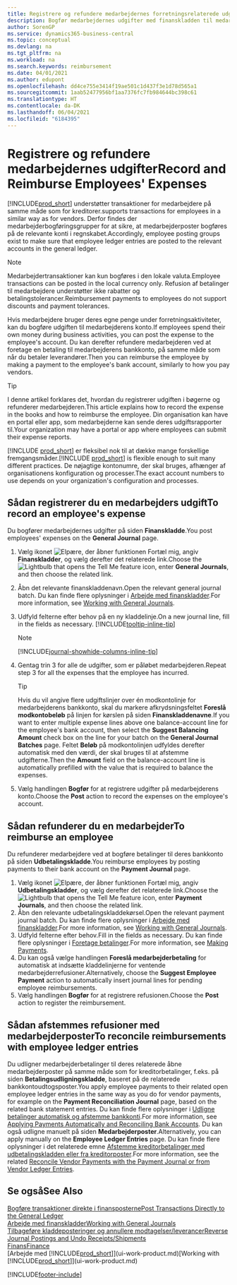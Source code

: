 ```yaml
---
title: Registrere og refundere medarbejdernes forretningsrelaterede udgifter
description: Bogfør medarbejdernes udgifter med finanskladden til medarbejderens konto, og bogfør senere en betaling til medarbejderens bankkonto for at refundere for de forretningsrelaterede udgift.
author: SorenGP
ms.service: dynamics365-business-central
ms.topic: conceptual
ms.devlang: na
ms.tgt_pltfrm: na
ms.workload: na
ms.search.keywords: reimbursement
ms.date: 04/01/2021
ms.author: edupont
ms.openlocfilehash: dd4ce755e3414f19ae501c1d437f3e1d78d565a1
ms.sourcegitcommit: 1aab52477956bf1aa7376fc7fb984644bc398c61
ms.translationtype: HT
ms.contentlocale: da-DK
ms.lasthandoff: 06/04/2021
ms.locfileid: "6184395"
---
```

# <a name="record-and-reimburse-employees-expenses"></a><span data-ttu-id="f71b8-103">Registrere og refundere medarbejdernes udgifter</span><span class="sxs-lookup"><span data-stu-id="f71b8-103">Record and Reimburse Employees' Expenses</span></span>

[!INCLUDE[prod_short](includes/prod_short.md)] <span data-ttu-id="f71b8-104">understøtter transaktioner for medarbejdere på samme måde som for kreditorer.</span><span class="sxs-lookup"><span data-stu-id="f71b8-104">supports transactions for employees in a similar way as for vendors.</span></span> <span data-ttu-id="f71b8-105">Derfor findes der medarbejderbogføringsgrupper for at sikre, at medarbejderposter bogføres på de relevante konti i regnskabet.</span><span class="sxs-lookup"><span data-stu-id="f71b8-105">Accordingly, employee posting groups exist to make sure that employee ledger entries are posted to the relevant accounts in the general ledger.</span></span>

> [!NOTE]  
> <span data-ttu-id="f71b8-106">Medarbejdertransaktioner kan kun bogføres i den lokale valuta.</span><span class="sxs-lookup"><span data-stu-id="f71b8-106">Employee transactions can be posted in the local currency only.</span></span> <span data-ttu-id="f71b8-107">Refusion af betalinger til medarbejdere understøtter ikke rabatter og betalingstolerancer.</span><span class="sxs-lookup"><span data-stu-id="f71b8-107">Reimbursement payments to employees do not support discounts and payment tolerances.</span></span>

<span data-ttu-id="f71b8-108">Hvis medarbejdere bruger deres egne penge under forretningsaktiviteter, kan du bogføre udgiften til medarbejderens konto.</span><span class="sxs-lookup"><span data-stu-id="f71b8-108">If employees spend their own money during business activities, you can post the expense to the employee's account.</span></span> <span data-ttu-id="f71b8-109">Du kan derefter refundere medarbejderen ved at foretage en betaling til medarbejderens bankkonto, på samme måde som når du betaler leverandører.</span><span class="sxs-lookup"><span data-stu-id="f71b8-109">Then you can reimburse the employee by making a payment to the employee's bank account, similarly to how you pay vendors.</span></span>  

> [!TIP]
> <span data-ttu-id="f71b8-110">I denne artikel forklares det, hvordan du registrerer udgiften i bøgerne og refunderer medarbejderen.</span><span class="sxs-lookup"><span data-stu-id="f71b8-110">This article explains how to record the expense in the books and how to reimburse the employee.</span></span> <span data-ttu-id="f71b8-111">Din organisation kan have en portal eller app, som medarbejderne kan sende deres udgiftsrapporter til.</span><span class="sxs-lookup"><span data-stu-id="f71b8-111">Your organization may have a portal or app where employees can submit their expense reports.</span></span>

<span data-ttu-id="f71b8-112">[!INCLUDE [prod_short](includes/prod_short.md)] er fleksibel nok til at dække mange forskellige fremgangsmåder.</span><span class="sxs-lookup"><span data-stu-id="f71b8-112">[!INCLUDE [prod_short](includes/prod_short.md)] is flexible enough to suit many different practices.</span></span> <span data-ttu-id="f71b8-113">De nøjagtige kontonumre, der skal bruges, afhænger af organisationens konfiguration og processer.</span><span class="sxs-lookup"><span data-stu-id="f71b8-113">The exact account numbers to use depends on your organization's configuration and processes.</span></span>  

## <a name="to-record-an-employees-expense"></a><span data-ttu-id="f71b8-114">Sådan registrerer du en medarbejders udgift</span><span class="sxs-lookup"><span data-stu-id="f71b8-114">To record an employee's expense</span></span>

<span data-ttu-id="f71b8-115">Du bogfører medarbejdernes udgifter på siden **Finanskladde**.</span><span class="sxs-lookup"><span data-stu-id="f71b8-115">You post employees' expenses on the **General Journal** page.</span></span>

1. <span data-ttu-id="f71b8-116">Vælg ikonet ![Elpære, der åbner funktionen Fortæl mig](media/ui-search/search_small.png "Fortæl mig, hvad du vil foretage dig"), angiv **Finanskladder**, og vælg derefter det relaterede link.</span><span class="sxs-lookup"><span data-stu-id="f71b8-116">Choose the ![Lightbulb that opens the Tell Me feature](media/ui-search/search_small.png "Tell me what you want to do") icon, enter **General Journals**, and then choose the related link.</span></span>  
2. <span data-ttu-id="f71b8-117">Åbn det relevante finanskladdenavn.</span><span class="sxs-lookup"><span data-stu-id="f71b8-117">Open the relevant general journal batch.</span></span> <span data-ttu-id="f71b8-118">Du kan finde flere oplysninger i [Arbejde med finanskladder](ui-work-general-journals.md).</span><span class="sxs-lookup"><span data-stu-id="f71b8-118">For more information, see [Working with General Journals](ui-work-general-journals.md).</span></span>
3. <span data-ttu-id="f71b8-119">Udfyld felterne efter behov på en ny kladdelinje.</span><span class="sxs-lookup"><span data-stu-id="f71b8-119">On a new journal line, fill in the fields as necessary.</span></span> [!INCLUDE[tooltip-inline-tip](includes/tooltip-inline-tip_md.md)]  

    > [!NOTE]
    > [!INCLUDE[journal-showhide-columns-inline-tip](includes/journal-showhide-columns-inline-tip.md)]
4. <span data-ttu-id="f71b8-120">Gentag trin 3 for alle de udgifter, som er påløbet medarbejderen.</span><span class="sxs-lookup"><span data-stu-id="f71b8-120">Repeat step 3 for all the expenses that the employee has incurred.</span></span>

    > [!TIP]  
    > <span data-ttu-id="f71b8-121">Hvis du vil angive flere udgiftslinjer over én modkontolinje for medarbejderens bankkonto, skal du markere afkrydsningsfeltet **Foreslå modkontobeløb** på linjen for kørslen på siden **Finanskladdenavne**.</span><span class="sxs-lookup"><span data-stu-id="f71b8-121">If you want to enter multiple expense lines above one balance-account line for the employee's bank account, then select the **Suggest Balancing Amount** check box on the line for your batch on the **General Journal Batches** page.</span></span> <span data-ttu-id="f71b8-122">Feltet **Beløb** på modkontolinjen udfyldes derefter automatisk med den værdi, der skal bruges til at afstemme udgifterne.</span><span class="sxs-lookup"><span data-stu-id="f71b8-122">Then the **Amount** field on the balance-account line is automatically prefilled with the value that is required to balance the expenses.</span></span>
5. <span data-ttu-id="f71b8-123">Vælg handlingen **Bogfør** for at registrere udgifter på medarbejderens konto.</span><span class="sxs-lookup"><span data-stu-id="f71b8-123">Choose the **Post** action to record the expenses on the employee's account.</span></span>

## <a name="to-reimburse-an-employee"></a><span data-ttu-id="f71b8-124">Sådan refunderer du en medarbejder</span><span class="sxs-lookup"><span data-stu-id="f71b8-124">To reimburse an employee</span></span>

<span data-ttu-id="f71b8-125">Du refunderer medarbejdere ved at bogføre betalinger til deres bankkonto på siden **Udbetalingskladde**.</span><span class="sxs-lookup"><span data-stu-id="f71b8-125">You reimburse employees by posting payments to their bank account on the **Payment Journal** page.</span></span>  

1. <span data-ttu-id="f71b8-126">Vælg ikonet ![Elpære, der åbner funktionen Fortæl mig](media/ui-search/search_small.png "Fortæl mig, hvad du vil foretage dig"), angiv **Udbetalingskladder**, og vælg derefter det relaterede link.</span><span class="sxs-lookup"><span data-stu-id="f71b8-126">Choose the ![Lightbulb that opens the Tell Me feature](media/ui-search/search_small.png "Tell me what you want to do") icon, enter **Payment Journals**, and then choose the related link.</span></span>
2. <span data-ttu-id="f71b8-127">Åbn den relevante udbetalingskladdekørsel.</span><span class="sxs-lookup"><span data-stu-id="f71b8-127">Open the relevant payment journal batch.</span></span> <span data-ttu-id="f71b8-128">Du kan finde flere oplysninger i [Arbejde med finanskladder](ui-work-general-journals.md).</span><span class="sxs-lookup"><span data-stu-id="f71b8-128">For more information, see [Working with General Journals](ui-work-general-journals.md).</span></span>
3. <span data-ttu-id="f71b8-129">Udfyld felterne efter behov.</span><span class="sxs-lookup"><span data-stu-id="f71b8-129">Fill in the fields as necessary.</span></span> <span data-ttu-id="f71b8-130">Du kan finde flere oplysninger i [Foretage betalinger](payables-make-payments.md).</span><span class="sxs-lookup"><span data-stu-id="f71b8-130">For more information, see [Making Payments](payables-make-payments.md).</span></span>
4. <span data-ttu-id="f71b8-131">Du kan også vælge handlingen **Foreslå medarbejderbetaling** for automatisk at indsætte kladdelinjerne for ventende medarbejderrefusioner.</span><span class="sxs-lookup"><span data-stu-id="f71b8-131">Alternatively, choose the **Suggest Employee Payment** action to automatically insert journal lines for pending employee reimbursements.</span></span>
5. <span data-ttu-id="f71b8-132">Vælg handlingen **Bogfør** for at registrere refusionen.</span><span class="sxs-lookup"><span data-stu-id="f71b8-132">Choose the **Post** action to register the reimbursement.</span></span>  

## <a name="to-reconcile-reimbursements-with-employee-ledger-entries"></a><span data-ttu-id="f71b8-133">Sådan afstemmes refusioner med medarbejderposter</span><span class="sxs-lookup"><span data-stu-id="f71b8-133">To reconcile reimbursements with employee ledger entries</span></span>

<span data-ttu-id="f71b8-134">Du udligner medarbejderbetalinger til deres relaterede åbne medarbejderposter på samme måde som for kreditorbetalinger, f.eks. på siden **Betalingsudligningskladde**, baseret på de relaterede bankkontoudtogsposter.</span><span class="sxs-lookup"><span data-stu-id="f71b8-134">You apply employee payments to their related open employee ledger entries in the same way as you do for vendor payments, for example on the **Payment Reconciliation Journal** page, based on the related bank statement entries.</span></span> <span data-ttu-id="f71b8-135">Du kan finde flere oplysninger i [Udligne betalinger automatisk og afstemme bankkonti](receivables-apply-payments-auto-reconcile-bank-accounts.md).</span><span class="sxs-lookup"><span data-stu-id="f71b8-135">For more information, see [Applying Payments Automatically and Reconciling Bank Accounts](receivables-apply-payments-auto-reconcile-bank-accounts.md).</span></span> <span data-ttu-id="f71b8-136">Du kan også udligne manuelt på siden **Medarbejderposter**.</span><span class="sxs-lookup"><span data-stu-id="f71b8-136">Alternatively, you can apply manually on the **Employee Ledger Entries** page.</span></span> <span data-ttu-id="f71b8-137">Du kan finde flere oplysninger i det relaterede emne [Afstemme kreditorbetalinger med udbetalingskladden eller fra kreditorposter](payables-how-apply-purchase-transactions-manually.md).</span><span class="sxs-lookup"><span data-stu-id="f71b8-137">For more information, see the related [Reconcile Vendor Payments with the Payment Journal or from Vendor Ledger Entries](payables-how-apply-purchase-transactions-manually.md).</span></span>  

## <a name="see-also"></a><span data-ttu-id="f71b8-138">Se også</span><span class="sxs-lookup"><span data-stu-id="f71b8-138">See Also</span></span>

[<span data-ttu-id="f71b8-139">Bogføre transaktioner direkte i finansposterne</span><span class="sxs-lookup"><span data-stu-id="f71b8-139">Post Transactions Directly to the General Ledger</span></span>](finance-how-post-transactions-directly.md)  
[<span data-ttu-id="f71b8-140">Arbejde med finanskladder</span><span class="sxs-lookup"><span data-stu-id="f71b8-140">Working with General Journals</span></span>](ui-work-general-journals.md)  
[<span data-ttu-id="f71b8-141">Tilbageføre kladdeposteringer og annullere modtagelser/leverancer</span><span class="sxs-lookup"><span data-stu-id="f71b8-141">Reverse Journal Postings and Undo Receipts/Shipments</span></span>](finance-how-reverse-journal-posting.md)  
[<span data-ttu-id="f71b8-142">Finans</span><span class="sxs-lookup"><span data-stu-id="f71b8-142">Finance</span></span>](finance.md)  
<span data-ttu-id="f71b8-143">[Arbejde med [!INCLUDE[prod_short](includes/prod_short.md)]](ui-work-product.md)</span><span class="sxs-lookup"><span data-stu-id="f71b8-143">[Working with [!INCLUDE[prod_short](includes/prod_short.md)]](ui-work-product.md)</span></span>  


[!INCLUDE[footer-include](includes/footer-banner.md)]
